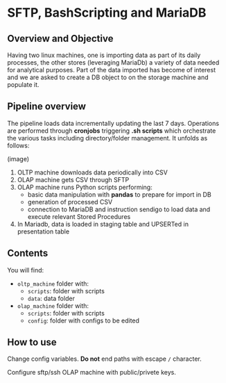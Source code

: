 # SFTP, BashScripting and MariaDB

## Overview and Objective
Having two linux machines, one is importing data as part of its daily processes, the other stores (leveraging MariaDb) a variety of data needed for analytical purposes. Part of the data imported has become of interest and we are asked to create a DB object to on the storage machine and populate it. 

## Pipeline overview
The pipeline loads data incrementally updating the last 7 days. Operations are performed through **cronjobs** triggering **.sh scripts** which orchestrate the various tasks including directory/folder management.
It unfolds as follows:

(image)

1) OLTP machine downloads data periodically into CSV
2) OLAP machine gets CSV through SFTP
3) OLAP machine runs Python scripts performing:
    - basic data manipulation with **pandas** to prepare for import in DB
    - generation of processed CSV
    - connection to MariaDB and instruction sendigo to load data and execute relevant Stored Procedures
4) In Mariadb, data is loaded in staging table and UPSERTed in presentation table


## Contents
You will find:
- `oltp_machine` folder with:
    - `scripts`: folder with scripts
    - `data`: data folder
- `olap_machine` folder with:
    - `scripts`: folder with scripts
    - `config`: folder with configs to be edited

## How to use
Change config variables. **Do not** end paths with escape `/` character. 

Configure sftp/ssh OLAP machine with public/privete keys.